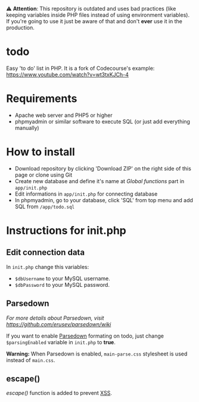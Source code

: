 ⚠️ **Attention**: This repository is outdated and uses bad practices (like keeping variables inside PHP files instead of using environment variables). If you're going to use it just be aware of that and don't **ever** use it in the production.

# todo
Easy 'to do' list in PHP. It is a fork of Codecourse's example: https://www.youtube.com/watch?v=wt3txKJCh-4

# Requirements

- Apache web server and PHP5 or higher
- phpmyadmin or similar software to execute SQL (or just add everything manually)

# How to install

- Download repository by clicking 'Download ZIP' on the right side of this page or clone using Git
- Create new database and define it's name at *Global functions* part in `app/init.php`
- Edit informations in `app/init.php` for connecting database
- In phpmyadmin, go to your database, click 'SQL' from top menu and add SQL from `/app/todo.sql`

# Instructions for init.php

## Edit connection data

In `init.php` change this variables:

- `$dbUsername` to your MySQL username.
- `$dbPassword` to your MySQL password.

## Parsedown

*For more details about Parsedown, visit https://github.com/erusev/parsedown/wiki*

If you want to enable [Parsedown](https://parsedown.org "Parsedown Homepage") formating on todo, just change `$parsingEnabled` variable in `init.php` to **true**.

**Warning:** When Parsedown is enabled, `main-parse.css` stylesheet is used instead of `main.css`.

## escape()

*escape()* function is added to prevent [XSS](https://en.wikipedia.org/wiki/Cross-site_scripting "Cross-site scripting attack (redirects to Wikipedia)").
